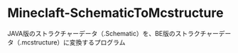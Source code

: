 # Mineclaft-SchematicToMcstructure
JAVA版のストラクチャーデータ（.Schematic）を、BE版のストラクチャーデータ（.mcstructure）に変換するプログラム

